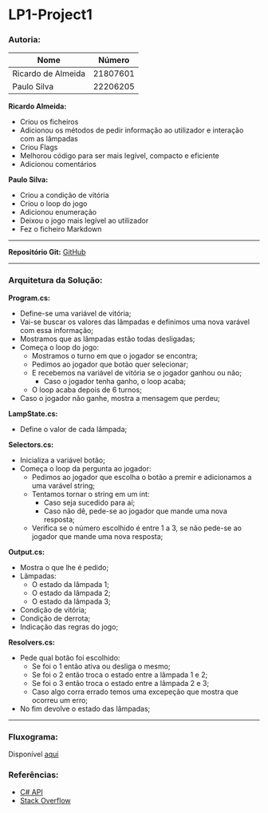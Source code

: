 # **LP1-Project1**

### **Autoria:** 

| Nome | Número |
| - | - |
| Ricardo de Almeida | 21807601 |
| Paulo Silva | 22206205 |

**Ricardo Almeida:**
 - Criou os ficheiros
 - Adicionou os métodos de pedir informação ao utilizador e interação com as lâmpadas
 - Criou Flags
 - Melhorou código para ser mais legível, compacto e eficiente
 - Adicionou comentários
  
**Paulo Silva:**
 - Criou a condição de vitória
 - Criou o loop do jogo
 - Adicionou enumeração
 - Deixou o jogo mais legível ao utilizador
 - Fez o ficheiro Markdown
---

**Repositório Git:** [GitHub](https://github.com/Ricardo-Louro/LP1-Project1)

---

### **Arquitetura da Solução:**
**Program.cs:**
- Define-se uma variável de vitória;
- Vai-se buscar os valores das lâmpadas e definimos uma nova varável com essa informação;
- Mostramos que as lâmpadas estão todas desligadas;
- Começa o loop do jogo:
  - Mostramos o turno em que o jogador se encontra;
  - Pedimos ao jogador que botão quer selecionar;
  - E recebemos na variável de vitória se o jogador ganhou ou não;
    - Caso o jogador tenha ganho, o loop acaba;
  - O loop acaba depois de 6 turnos;
- Caso o jogador não ganhe, mostra a mensagem que perdeu;

**LampState.cs:**
- Define o valor de cada lâmpada;

**Selectors.cs:**
- Inicializa a variável botão;
- Começa o loop da pergunta ao jogador:
  - Pedimos ao jogador que escolha o botão a premir e adicionamos a uma varável string;
  - Tentamos tornar o string em um int:
    - Caso seja sucedido para aí;
    - Caso não dê, pede-se ao jogador que mande uma nova resposta;
  - Verifica se o número escolhido é entre 1 a 3, se não pede-se ao jogador que mande uma nova resposta;

**Output.cs:**
- Mostra o que lhe é pedido;
- Lâmpadas:
  - O estado da lâmpada 1;
  - O estado da lâmpada 2;
  - O estado da lâmpada 3;
- Condição de vitória;
- Condição de derrota;
- Indicação das regras do jogo;

**Resolvers.cs:**
- Pede qual botão foi escolhido:
  - Se foi o 1 então ativa ou desliga o mesmo; 
  - Se foi o 2 então troca o estado entre a lâmpada 1 e 2;
  - Se foi o 3 então troca o estado entre a lâmpada 2 e 3;
  - Caso algo corra errado temos uma excepeção que mostra que ocorreu um erro;
- No fim devolve o estado das lâmpadas;

---

### **Fluxograma:**
Disponível [aqui](https://drive.google.com/file/d/1UO_GjyvQmBTOtT--s0d7Wyf_AFg_wZjl/view?usp=share_link)

### **Referências:**
 - [C# API](https://learn.microsoft.com/en-us/dotnet/api/?view=netstandard-2.0)
 - [Stack Overflow](https://stackoverflow.com/)